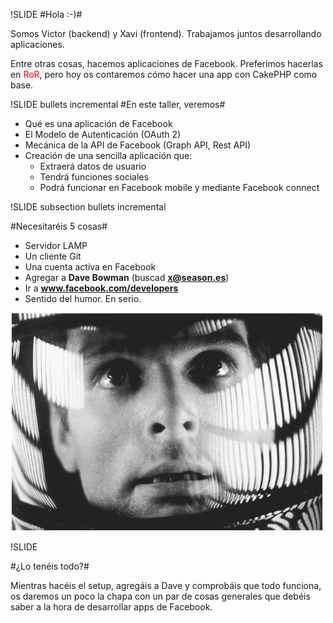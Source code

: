 !SLIDE
#Hola :-)#
<p>Somos Victor (backend) y Xavi (frontend). Trabajamos juntos desarrollando aplicaciones.</p>
<p>Entre otras cosas, hacemos aplicaciones de Facebook. Preferimos hacerlas en <font color="#F00">RoR</font>, pero hoy os contaremos cómo hacer una app con CakePHP como base.</p>

!SLIDE bullets incremental
#En este taller, veremos#

* Qué es una aplicación de Facebook
* El Modelo de Autenticación (OAuth 2)
* Mecánica de la API de Facebook (Graph API, Rest API)
* Creación de una sencilla aplicación que: 
    * Extraerá datos de usuario
    * Tendrá funciones sociales
    * Podrá funcionar en Facebook mobile y mediante Facebook connect

!SLIDE subsection bullets incremental

#Necesitaréis 5 cosas#

* Servidor LAMP
* Un cliente Git
* Una cuenta activa en Facebook
* Agregar a <strong>Dave Bowman</strong> (buscad <strong>x@season.es</strong>)
* Ir a <strong>www.facebook.com/developers</strong>
* Sentido del humor. En serio.

![Dave Bowman](dave.jpeg "Hal...")

!SLIDE

#¿Lo tenéis todo?#

<p>Mientras hacéis el setup, agregáis a Dave y comprobáis que todo funciona, os daremos un poco la chapa con un par de cosas generales que debéis saber a la hora de desarrollar apps de Facebook.</p>